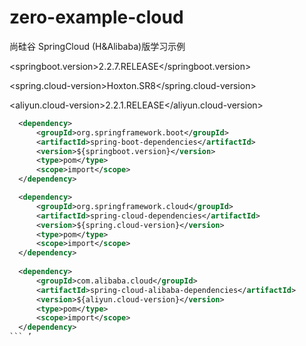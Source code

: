 # zero-example-cloud

尚硅谷 SpringCloud (H&Alibaba)版学习示例

<springboot.version>2.2.7.RELEASE</springboot.version>

<spring.cloud-version>Hoxton.SR8</spring.cloud-version>

<aliyun.cloud-version>2.2.1.RELEASE</aliyun.cloud-version>
```xml
  <dependency>
      <groupId>org.springframework.boot</groupId>
      <artifactId>spring-boot-dependencies</artifactId>
      <version>${springboot.version}</version>
      <type>pom</type>
      <scope>import</scope>
  </dependency>

  <dependency>
      <groupId>org.springframework.cloud</groupId>
      <artifactId>spring-cloud-dependencies</artifactId>
      <version>${spring.cloud-version}</version>
      <type>pom</type>
      <scope>import</scope>
  </dependency>
  
  <dependency>
      <groupId>com.alibaba.cloud</groupId>
      <artifactId>spring-cloud-alibaba-dependencies</artifactId>
      <version>${aliyun.cloud-version}</version>
      <type>pom</type>
      <scope>import</scope>
  </dependency>
``` ’
